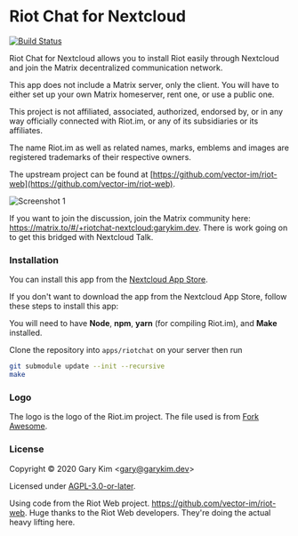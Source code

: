 # Riot Chat for Nextcloud

[![Build Status](https://ghdrone.garykim.dev/api/badges/gary-kim/riotchat/status.svg)](https://ghdrone.garykim.dev/gary-kim/riotchat)

Riot Chat for Nextcloud allows you to install Riot easily through Nextcloud and join the Matrix decentralized communication network.

This app does not include a Matrix server, only the client. You will have to either set up your own Matrix homeserver, rent one, or use a public one.

This project is not affiliated, associated, authorized, endorsed by, or in any way officially connected with Riot.im, or any of its subsidiaries or its affiliates.

The name Riot.im as well as related names, marks, emblems and images are registered trademarks of their respective owners.

The upstream project can be found at [https://github.com/vector-im/riot-web](https://github.com/vector-im/riot-web).

![Screenshot 1](https://garykim.dev/res/large/riotchat-for-nextcloud/main-screenshot.png)

If you want to join the discussion, join the Matrix community here: <https://matrix.to/#/+riotchat-nextcloud:garykim.dev>. There is work going on to get this bridged with Nextcloud Talk.

### Installation

You can install this app from the [Nextcloud App Store](https://apps.nextcloud.com/apps/riotchat).

If you don't want to download the app from the Nextcloud App Store, follow these steps to install this app:

You will need to have **Node**, **npm**, **yarn** (for compiling Riot.im), and **Make** installed.

Clone the repository into `apps/riotchat` on your server then run
```bash
git submodule update --init --recursive
make
```

### Logo

The logo is the logo of the Riot.im project. The file used is from [Fork Awesome](https://github.com/ForkAwesome/Fork-Awesome/pull/232/).

### License

Copyright © 2020 Gary Kim &lt;<gary@garykim.dev>&gt;

Licensed under [AGPL-3.0-or-later](LICENSE).

Using code from the Riot Web project. <https://github.com/vector-im/riot-web>. Huge thanks to the Riot Web developers. They're doing the actual heavy lifting here.
